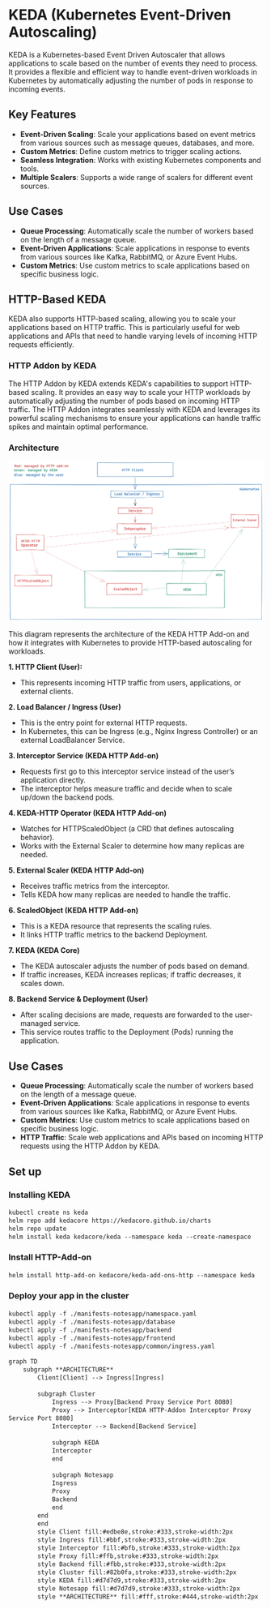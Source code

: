 # KEDA (Kubernetes Event-Driven Autoscaling)

KEDA is a Kubernetes-based Event Driven Autoscaler that allows applications to scale based on the number of events they need to process. It provides a flexible and efficient way to handle event-driven workloads in Kubernetes by automatically adjusting the number of pods in response to incoming events.

## Key Features

- **Event-Driven Scaling**: Scale your applications based on event metrics from various sources such as message queues, databases, and more.
- **Custom Metrics**: Define custom metrics to trigger scaling actions.
- **Seamless Integration**: Works with existing Kubernetes components and tools.
- **Multiple Scalers**: Supports a wide range of scalers for different event sources.

## Use Cases

- **Queue Processing**: Automatically scale the number of workers based on the length of a message queue.
- **Event-Driven Applications**: Scale applications in response to events from various sources like Kafka, RabbitMQ, or Azure Event Hubs.
- **Custom Metrics**: Use custom metrics to scale applications based on specific business logic.

## HTTP-Based KEDA

KEDA also supports HTTP-based scaling, allowing you to scale your applications based on HTTP traffic. This is particularly useful for web applications and APIs that need to handle varying levels of incoming HTTP requests efficiently.

### HTTP Addon by KEDA

The HTTP Addon by KEDA extends KEDA's capabilities to support HTTP-based scaling. It provides an easy way to scale your HTTP workloads by automatically adjusting the number of pods based on incoming HTTP traffic. The HTTP Addon integrates seamlessly with KEDA and leverages its powerful scaling mechanisms to ensure your applications can handle traffic spikes and maintain optimal performance.

### Architecture

![HTTP Architecture](./keda-http-add-on-architecture.png)

This diagram represents the architecture of the KEDA HTTP Add-on and how it integrates with Kubernetes to provide HTTP-based autoscaling for workloads.

**1. HTTP Client (User):**

- This represents incoming HTTP traffic from users, applications, or external clients.

**2. Load Balancer / Ingress (User)**

- This is the entry point for external HTTP requests.
- In Kubernetes, this can be Ingress (e.g., Nginx Ingress Controller) or an external LoadBalancer Service.

**3. Interceptor Service (KEDA HTTP Add-on)**

- Requests first go to this interceptor service instead of the user’s application directly.
- The interceptor helps measure traffic and decide when to scale up/down the backend pods.

**4. KEDA-HTTP Operator (KEDA HTTP Add-on)**

- Watches for HTTPScaledObject (a CRD that defines autoscaling behavior).
- Works with the External Scaler to determine how many replicas are needed.

**5. External Scaler (KEDA HTTP Add-on)**

- Receives traffic metrics from the interceptor.
- Tells KEDA how many replicas are needed to handle the traffic.

**6. ScaledObject (KEDA HTTP Add-on)**

- This is a KEDA resource that represents the scaling rules.
- It links HTTP traffic metrics to the backend Deployment.

**7. KEDA (KEDA Core)**

- The KEDA autoscaler adjusts the number of pods based on demand.
- If traffic increases, KEDA increases replicas; if traffic decreases, it scales down.

**8. Backend Service & Deployment (User)**

- After scaling decisions are made, requests are forwarded to the user-managed service.
- This service routes traffic to the Deployment (Pods) running the application.

## Use Cases

- **Queue Processing**: Automatically scale the number of workers based on the length of a message queue.
- **Event-Driven Applications**: Scale applications in response to events from various sources like Kafka, RabbitMQ, or Azure Event Hubs.
- **Custom Metrics**: Use custom metrics to scale applications based on specific business logic.
- **HTTP Traffic**: Scale web applications and APIs based on incoming HTTP requests using the HTTP Addon by KEDA.

## Set up

### Installing KEDA

```
kubectl create ns keda
helm repo add kedacore https://kedacore.github.io/charts
helm repo update
helm install keda kedacore/keda --namespace keda --create-namespace
```

### Install HTTP-Add-on

`helm install http-add-on kedacore/keda-add-ons-http --namespace keda`

### Deploy your app in the cluster

```
kubectl apply -f ./manifests-notesapp/namespace.yaml
kubectl apply -f ./manifests-notesapp/database
kubectl apply -f ./manifests-notesapp/backend
kubectl apply -f ./manifests-notesapp/frontend
kubectl apply -f ./manifests-notesapp/common/ingress.yaml
```

```mermaid
graph TD
    subgraph **ARCHITECTURE**
        Client[Client] --> Ingress[Ingress]

        subgraph Cluster
            Ingress --> Proxy[Backend Proxy Service Port 8080]
            Proxy --> Interceptor[KEDA HTTP-Addon Interceptor Proxy Service Port 8080]
            Interceptor --> Backend[Backend Service]

            subgraph KEDA
            Interceptor
            end

            subgraph Notesapp
            Ingress
            Proxy
            Backend
            end
        end
        end
        style Client fill:#edbe8e,stroke:#333,stroke-width:2px
        style Ingress fill:#bbf,stroke:#333,stroke-width:2px
        style Interceptor fill:#bfb,stroke:#333,stroke-width:2px
        style Proxy fill:#ffb,stroke:#333,stroke-width:2px
        style Backend fill:#fbb,stroke:#333,stroke-width:2px
        style Cluster fill:#82b0fa,stroke:#333,stroke-width:2px
        style KEDA fill:#d7d7d9,stroke:#333,stroke-width:2px
        style Notesapp fill:#d7d7d9,stroke:#333,stroke-width:2px
        style **ARCHITECTURE** fill:#fff,stroke:#444,stroke-width:2px

```

